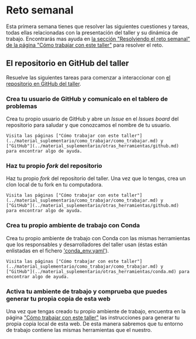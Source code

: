# Reto semanal

Esta primera semana tienes que resolver las siguientes cuestiones y tareas, todas ellas
relacionadas con la presentación del taller y su dinámica de trabajo. Encontrarás mas ayuda en [la
sección "Resolviendo el reto semanal" de la página "Cómo trabajar con este
taller"](../material_suplementario/como_trabajar.md#resolviendo-el-reto-semanal) para resolver el
reto.

## El repositorio en GitHub del taller

Resuelve las siguientes tareas para comenzar a interaccionar con [el repositorio en GitHub del
taller](https://github.com/uibcdf/Taller-Libreria-Python).

### Crea tu usuario de GitHub y comunícalo en el tablero de problemas

Crea tu propio usuario de GitHub y abre un *Issue* en el *Issues board* del repositorio para saludar y
que conozcamos el nombre de tu usuario.

```{hint}
Visita las páginas ["Cómo trabajar con este taller"](../material_suplementario/como_trabajar/como_trabajar.md) y
["GitHub"](../material_suplementario/otras_herramientas/github.md) para encontrar algo de ayuda.
```

### Haz tu propio *fork* del repositorio

Haz tu propio *fork* del repositorio del taller. Una vez que lo tengas, crea un clon local
de tu fork en tu computadora.

```{hint}
Visita las páginas ["Cómo trabajar con este taller"](../material_suplementario/como_trabajar/como_trabajar.md) y
["GitHub"](../material_suplementario/otras_herramientas/github.md) para encontrar algo de ayuda.
```

### Crea tu propio ambiente de trabajo con Conda

Crea tu propio ambiente de trabajo con Conda con las mismas herramientas que los responsables y
desarrolladores del taller usan (éstas están enlistadas en el fichero ['conda_env.yaml'](https://github.com/uibcdf/Taller-Libreria-Python/blob/main/conda_env.yaml)).

```{hint}
Visita las páginas ["Cómo trabajar con este taller"](../material_suplementario/como_trabajar/como_trabajar.md) y
["GitHub"](../material_suplementario/otras_herramientas/conda.md) para encontrar algo de ayuda.
```

### Activa tu ambiente de trabajo y comprueba que puedes generar tu propia copia de esta web

Una vez que tengas creado tu propio ambiente de trabajo, encuentra en la página 
["Cómo trabajar con este taller"][como_trabajar] las instrucciones para generar tu propia copia local de esta web. De esta
manera sabremos que tu entorno de trabajo contiene las mismas herramientas que el nuestro.

<!---
Alias de enlaces:
--->

[como_trabajar]: ../material_suplementario/como_trabajar/como_trabajar.md

